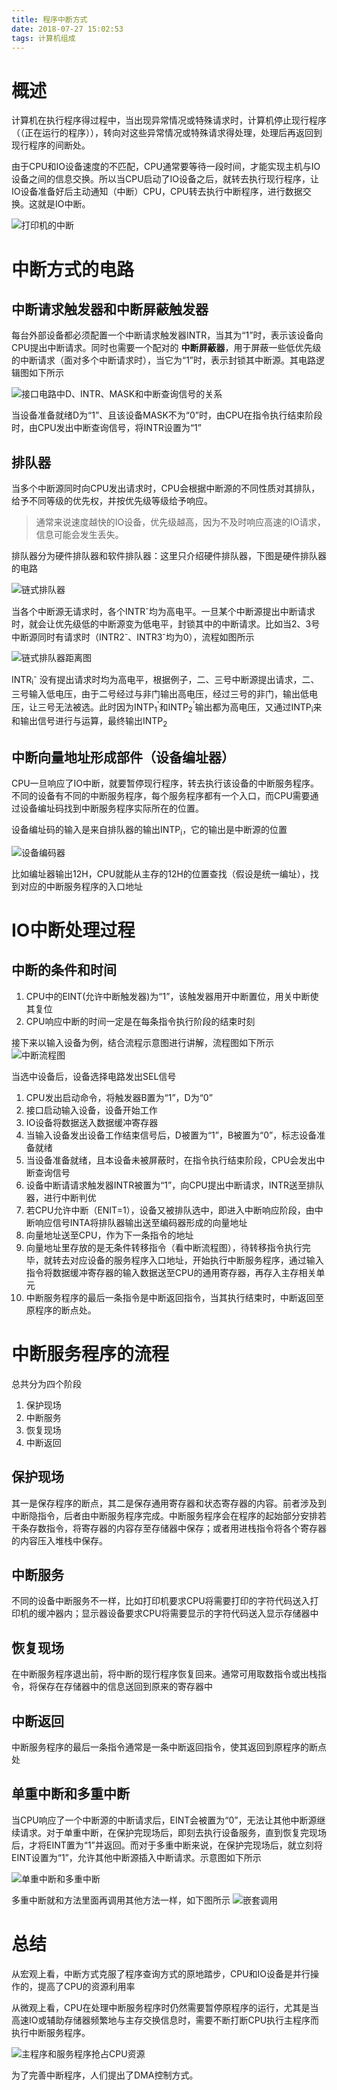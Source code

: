 ```yaml
---
title: 程序中断方式
date: 2018-07-27 15:02:53
tags: 计算机组成
---
```


# 概述
计算机在执行程序得过程中，当出现异常情况或特殊请求时，计算机停止现行程序（（正在运行的程序）），转向对这些异常情况或特殊请求得处理，处理后再返回到现行程序的间断处。

由于CPU和IO设备速度的不匹配，CPU通常要等待一段时间，才能实现主机与IO设备之间的信息交换。所以当CPU启动了IO设备之后，就转去执行现行程序，让IO设备准备好后主动通知（中断）CPU，CPU转去执行中断程序，进行数据交换。这就是IO中断。

![打印机的中断](https://blog-1252749790.cos.ap-shanghai.myqcloud.com/ComputerOrganization%2FIOSystem%2FIO%E4%B8%AD%E6%96%AD%E6%89%93%E5%8D%B0%E6%9C%BA%E7%A4%BA%E6%84%8F%E5%9B%BE.png)

# 中断方式的电路
## 中断请求触发器和中断屏蔽触发器
每台外部设备都必须配置一个中断请求触发器INTR，当其为“1”时，表示该设备向CPU提出中断请求。同时也需要一个配对的 **中断屏蔽器**，用于屏蔽一些低优先级的中断请求（面对多个中断请求时），当它为“1”时，表示封锁其中断源。其电路逻辑图如下所示

![接口电路中D、INTR、MASK和中断查询信号的关系](https://blog-1252749790.cos.ap-shanghai.myqcloud.com/ComputerOrganization%2FIOSystem%2FD%E3%80%81INTR%E3%80%81MASK%E4%B8%89%E8%80%85%E7%9A%84%E4%BF%A1%E6%81%AF%E5%85%B3%E7%B3%BB.png)

当设备准备就绪D为“1”、且该设备MASK不为“0”时，由CPU在指令执行结束阶段时，由CPU发出中断查询信号，将INTR设置为“1”

## 排队器
当多个中断源同时向CPU发出请求时，CPU会根据中断源的不同性质对其排队，给予不同等级的优先权，并按优先级等级给予响应。
> 通常来说速度越快的IO设备，优先级越高，因为不及时响应高速的IO请求，信息可能会发生丢失。

排队器分为硬件排队器和软件排队器：这里只介绍硬件排队器，下图是硬件排队器的电路

![链式排队器](https://blog-1252749790.cos.ap-shanghai.myqcloud.com/ComputerOrganization%2FIOSystem%2F%E9%93%BE%E5%BC%8F%E6%8E%92%E9%98%9F%E5%99%A8.png)

当各个中断源无请求时，各个INTR<sup>-</sup>均为高电平。一旦某个中断源提出中断请求时，就会让优先级低的中断源变为低电平，封锁其中的中断请求。比如当2、3号中断源同时有请求时（INTR2<sup>-</sup>、INTR3<sup>-</sup>均为0），流程如图所示

![链式排队器距离图](https://blog-1252749790.cos.ap-shanghai.myqcloud.com/ComputerOrganization%2FIOSystem%2F%E9%93%BE%E5%BC%8F%E6%8E%92%E9%98%9F%E5%99%A8%E4%B8%BE%E4%BE%8B%E5%9B%BE.png)

INTR<sub>i</sub><sup>-</sup> 没有提出请求时均为高电平，根据例子，二、三号中断源提出请求，二、三号输入低电压，由于二号经过与非门输出高电压，经过三号的非门，输出低电压，让三号无法被选。此时因为INTP<sub>1</sub><sup>'</sup>和INTP<sub>2</sub><sup>'</sup>输出都为高电压，又通过INTP<sub>i</sub>来和输出信号进行与运算，最终输出INTP<sub>2</sub>

## 中断向量地址形成部件（设备编址器）
CPU一旦响应了IO中断，就要暂停现行程序，转去执行该设备的中断服务程序。不同的设备有不同的中断服务程序，每个服务程序都有一个入口，而CPU需要通过设备编址码找到中断服务程序实际所在的位置。

设备编址码的输入是来自排队器的输出INTP<sub>i</sub>，它的输出是中断源的位置

![设备编码器](https://blog-1252749790.cos.ap-shanghai.myqcloud.com/ComputerOrganization%2FIOSystem%2F%E8%AE%BE%E5%A4%87%E7%BC%96%E7%A0%81%E5%99%A8.png)

比如编址器输出12H，CPU就能从主存的12H的位置查找（假设是统一编址），找到对应的中断服务程序的入口地址

# IO中断处理过程
## 中断的条件和时间
1. CPU中的EINT(允许中断触发器)为“1”，该触发器用开中断置位，用关中断使其复位
2. CPU响应中断的时间一定是在每条指令执行阶段的结束时刻

接下来以输入设备为例，结合流程示意图进行讲解，流程图如下所示
![中断流程图](https://blog-1252749790.cos.ap-shanghai.myqcloud.com/ComputerOrganization%2FIOSystem%2F%E7%A8%8B%E5%BA%8F%E4%B8%AD%E6%96%AD%E6%8E%A5%E5%8F%A3%E7%94%B5%E8%B7%AF%E7%9A%84%E5%9F%BA%E6%9C%AC%E7%BB%84%E6%88%90.png)

当选中设备后，设备选择电路发出SEL信号
1. CPU发出启动命令，将触发器B置为“1”，D为“0”
2. 接口启动输入设备，设备开始工作
3. IO设备将数据送入数据缓冲寄存器
4. 当输入设备发出设备工作结束信号后，D被置为“1”，B被置为“0”，标志设备准备就绪
5. 当设备准备就绪，且本设备未被屏蔽时，在指令执行结束阶段，CPU会发出中断查询信号
6. 设备中断请请求触发器INTR被置为“1”，向CPU提出中断请求，INTR送至排队器，进行中断判优
7. 若CPU允许中断（ENIT=1），设备又被排队选中，即进入中断响应阶段，由中断响应信号INTA将排队器输出送至编码器形成的向量地址
8. 向量地址送至CPU，作为下一条指令的地址
9. 向量地址里存放的是无条件转移指令（看中断流程图），待转移指令执行完毕，就转去对应设备的服务程序入口地址，开始执行中断服务程序，通过输入指令将数据缓冲寄存器的输入数据送至CPU的通用寄存器，再存入主存相关单元
10. 中断服务程序的最后一条指令是中断返回指令，当其执行结束时，中断返回至原程序的断点处。

# 中断服务程序的流程
总共分为四个阶段
1. 保护现场
2. 中断服务
3. 恢复现场
4. 中断返回

## 保护现场
其一是保存程序的断点，其二是保存通用寄存器和状态寄存器的内容。前者涉及到中断隐指令，后者由中断服务程序完成。中断服务程序会在程序的起始部分安排若干条存数指令，将寄存器的内容存至存储器中保存；或者用进栈指令将各个寄存器的内容压入堆栈中保存。

## 中断服务
不同的设备中断服务不一样，比如打印机要求CPU将需要打印的字符代码送入打印机的缓冲器内；显示器设备要求CPU将需要显示的字符代码送入显示存储器中

## 恢复现场
在中断服务程序退出前，将中断的现行程序恢复回来。通常可用取数指令或出栈指令，将保存在存储器中的信息送回到原来的寄存器中

## 中断返回
中断服务程序的最后一条指令通常是一条中断返回指令，使其返回到原程序的断点处

## 单重中断和多重中断
当CPU响应了一个中断源的中断请求后，EINT会被置为“0”，无法让其他中断源继续请求。对于单重中断，在保护完现场后，即刻去执行设备服务，直到恢复完现场后，才将EINT置为“1”并返回。而对于多重中断来说，在保护完现场后，就立刻将EINT设置为“1”，允许其他中断源插入中断请求。示意图如下所示

![单重中断和多重中断](https://blog-1252749790.cos.ap-shanghai.myqcloud.com/ComputerOrganization%2FIOSystem%2F%E5%8D%95%E9%87%8D%E4%B8%AD%E6%96%AD%E5%92%8C%E5%A4%9A%E9%87%8D%E4%B8%AD%E6%96%AD.png)

多重中断就和方法里面再调用其他方法一样，如下图所示
![嵌套调用](https://blog-1252749790.cos.ap-shanghai.myqcloud.com/ComputerOrganization%2FIOSystem%2F%E5%A4%9A%E9%87%8D%E4%B8%AD%E6%96%AD%E5%B5%8C%E5%A5%97%E8%B0%83%E7%94%A8.png)

# 总结
从宏观上看，中断方式克服了程序查询方式的原地踏步，CPU和IO设备是并行操作的，提高了CPU的资源利用率

从微观上看，CPU在处理中断服务程序时仍然需要暂停原程序的运行，尤其是当高速IO或辅助存储器频繁地与主存交换信息时，需要不断打断CPU执行主程序而执行中断服务程序。

![主程序和服务程序抢占CPU资源](https://blog-1252749790.cos.ap-shanghai.myqcloud.com/ComputerOrganization%2FIOSystem%2F%E4%B8%BB%E7%A8%8B%E5%BA%8F%E5%92%8C%E6%9C%8D%E5%8A%A1%E7%A8%8B%E5%BA%8F%E6%8A%A2%E5%8D%A0CPU.png)

为了完善中断程序，人们提出了DMA控制方式。